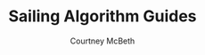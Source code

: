 ---
layout: landing
title: Sailing Algorithm Guides
author: Courtney McBeth
categories: ['Algorithms']
logo: algo_logo.png
permalink: /algorithm/
---